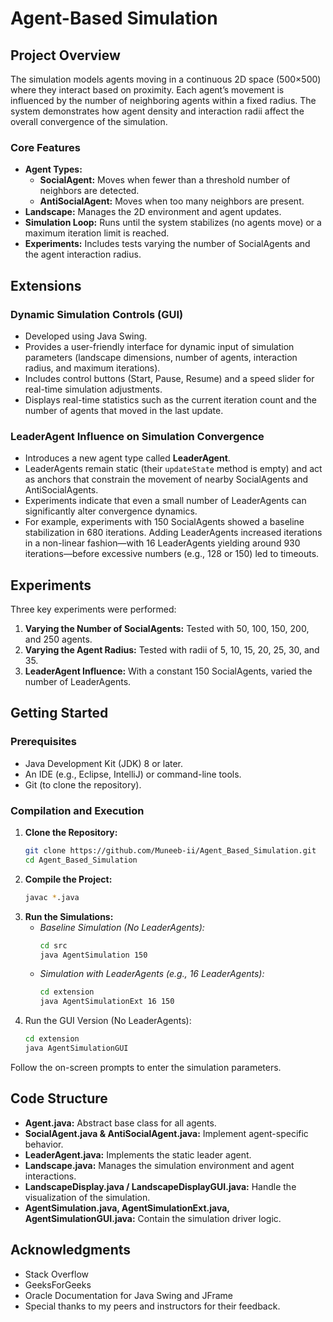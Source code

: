 # Agent-Based Simulation

## Project Overview
The simulation models agents moving in a continuous 2D space (500×500) where they interact based on proximity. Each agent’s movement is influenced by the number of neighboring agents within a fixed radius. The system demonstrates how agent density and interaction radii affect the overall convergence of the simulation.

### Core Features
- **Agent Types:**
  - **SocialAgent:** Moves when fewer than a threshold number of neighbors are detected.
  - **AntiSocialAgent:** Moves when too many neighbors are present.
- **Landscape:** Manages the 2D environment and agent updates.
- **Simulation Loop:** Runs until the system stabilizes (no agents move) or a maximum iteration limit is reached.
- **Experiments:** Includes tests varying the number of SocialAgents and the agent interaction radius.

## Extensions

### Dynamic Simulation Controls (GUI)
- Developed using Java Swing.
- Provides a user-friendly interface for dynamic input of simulation parameters (landscape dimensions, number of agents, interaction radius, and maximum iterations).
- Includes control buttons (Start, Pause, Resume) and a speed slider for real-time simulation adjustments.
- Displays real-time statistics such as the current iteration count and the number of agents that moved in the last update.

### LeaderAgent Influence on Simulation Convergence
- Introduces a new agent type called **LeaderAgent**.
- LeaderAgents remain static (their `updateState` method is empty) and act as anchors that constrain the movement of nearby SocialAgents and AntiSocialAgents.
- Experiments indicate that even a small number of LeaderAgents can significantly alter convergence dynamics.
- For example, experiments with 150 SocialAgents showed a baseline stabilization in 680 iterations. Adding LeaderAgents increased iterations in a non-linear fashion—with 16 LeaderAgents yielding around 930 iterations—before excessive numbers (e.g., 128 or 150) led to timeouts.

## Experiments
Three key experiments were performed:
1. **Varying the Number of SocialAgents:** Tested with 50, 100, 150, 200, and 250 agents.
2. **Varying the Agent Radius:** Tested with radii of 5, 10, 15, 20, 25, 30, and 35.
3. **LeaderAgent Influence:** With a constant 150 SocialAgents, varied the number of LeaderAgents.


## Getting Started

### Prerequisites
- Java Development Kit (JDK) 8 or later.
- An IDE (e.g., Eclipse, IntelliJ) or command-line tools.
- Git (to clone the repository).

### Compilation and Execution

1. **Clone the Repository:**
   ```bash
   git clone https://github.com/Muneeb-ii/Agent_Based_Simulation.git
   cd Agent_Based_Simulation
2. **Compile the Project:**
   ```bash
   javac *.java
3. **Run the Simulations:**
    - _Baseline Simulation (No LeaderAgents):_
      ```bash
      cd src
      java AgentSimulation 150
    - _Simulation with LeaderAgents (e.g., 16 LeaderAgents):_
      ```bash
      cd extension
      java AgentSimulationExt 16 150
5. Run the GUI Version (No LeaderAgents):
   ```bash
   cd extension
   java AgentSimulationGUI
Follow the on-screen prompts to enter the simulation parameters.

## Code Structure
- **Agent.java:** Abstract base class for all agents.
- **SocialAgent.java & AntiSocialAgent.java:** Implement agent-specific behavior.
- **LeaderAgent.java:** Implements the static leader agent.
- **Landscape.java:** Manages the simulation environment and agent interactions.
- **LandscapeDisplay.java / LandscapeDisplayGUI.java:** Handle the visualization of the simulation.
- **AgentSimulation.java, AgentSimulationExt.java, AgentSimulationGUI.java:** Contain the simulation driver logic.

## Acknowledgments
- Stack Overflow
- GeeksForGeeks
- Oracle Documentation for Java Swing and JFrame
- Special thanks to my peers and instructors for their feedback.
